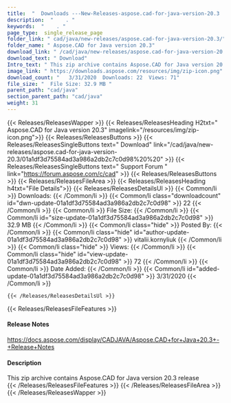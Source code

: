 ```yaml
---
title:  "  Downloads ---New-Releases-aspose.cad-for-java-version-20.3 . " 
description:  "    . " 
keywords:  "    . " 
page_type:  single_release_page
folder_link: " cad/java/new-releases/aspose.cad-for-java-version-20.3/"
folder_name: " Aspose.CAD for Java version 20.3"
download_link: " /cad/java/new-releases/aspose.cad-for-java-version-20.3/01a1df3d75584ad3a986a2db2c7c0d98"
download_text: " Download"
Intro_text: " This zip archive contains Aspose.CAD for Java version 20.3 release"
image_link: " https://downloads.aspose.com/resources/img/zip-icon.png"
download_count: "   3/31/2020  Downloads: 22  Views: 71"
file_size: "  File Size: 32.9 MB "
parent_path: "cad/java"
section_parent_path: "cad/java"
weight: 31 
---
```


{{< Releases/ReleasesWapper >}}
  {{< Releases/ReleasesHeading H2txt=" Aspose.CAD for Java version 20.3" imagelink="/resources/img/zip-icon.png">}}
  {{< Releases/ReleasesButtons >}}
    {{< Releases/ReleasesSingleButtons text=" Download" link="/cad/java/new-releases/aspose.cad-for-java-version-20.3/01a1df3d75584ad3a986a2db2c7c0d98%20%20" >}}
    {{< Releases/ReleasesSingleButtons text=" Support Forum " link="https://forum.aspose.com/c/cad" >}}
  {{< Releases/ReleasesButtons >}}
  {{< Releases/ReleasesFileArea >}}
    {{< Releases/ReleasesHeading h4txt="File Details">}}
    {{< Releases/ReleasesDetailsUl >}}
            {{< Common/li  >}} Downloads: {{< /Common/li >}} 
      {{< Common/li class="downloadcount" id="dwn-update-01a1df3d75584ad3a986a2db2c7c0d98" >}} 22 {{< /Common/li >}} 
      {{< Common/li  >}} File Size: {{< /Common/li >}} 
      {{< Common/li id="size-update-01a1df3d75584ad3a986a2db2c7c0d98" >}} 32.9 MB {{< /Common/li >}} 
      {{< Common/li  class="hide" >}} Posted By: {{< /Common/li >}} 
      {{< Common/li class="hide" id="author-update-01a1df3d75584ad3a986a2db2c7c0d98" >}} vitalii.kornyliuk {{< /Common/li >}} 
      {{< Common/li class="hide"  >}} Views: {{< /Common/li >}} 
      {{< Common/li class="hide" id="view-update-01a1df3d75584ad3a986a2db2c7c0d98" >}} 72 {{< /Common/li >}} 
      {{< Common/li  >}} Date Added: {{< /Common/li >}} 
      {{< Common/li id="added-update-01a1df3d75584ad3a986a2db2c7c0d98" >}} 3/31/2020 {{< /Common/li >}} 

    {{< /Releases/ReleasesDetailsUl >}}

  {{< Releases/ReleasesFileFeatures >}}
      <h4>Release Notes</h4><div><a href="https://docs.aspose.com/display/CADJAVA/Aspose.CAD+for+Java+20.3+-+Release+Notes">https://docs.aspose.com/display/CADJAVA/Aspose.CAD+for+Java+20.3+-+Release+Notes</a></div><h4>Description</h4><div class="HTMLDescription">This zip archive contains Aspose.CAD for Java version 20.3 release</div>
  {{< /Releases/ReleasesFileFeatures >}}
 {{< /Releases/ReleasesFileArea >}}
{{< /Releases/ReleasesWapper >}}


